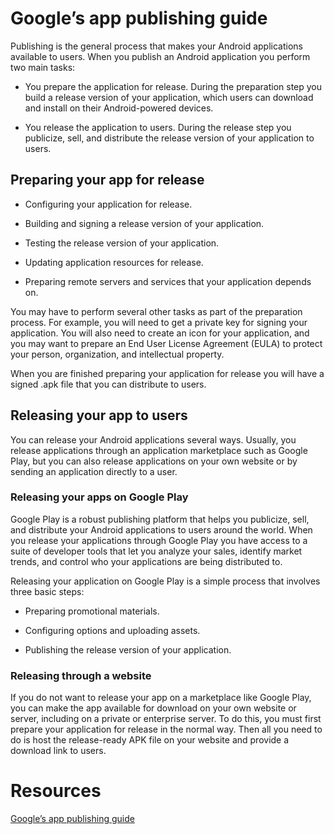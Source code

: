 # Google’s app publishing guide

Publishing is the general process that makes your Android applications available to users. When you publish an Android application you perform two main tasks:

* You prepare the application for release.
During the preparation step you build a release version of your application, which users can download and install on their Android-powered devices.

* You release the application to users.
During the release step you publicize, sell, and distribute the release version of your application to users.

## Preparing your app for release

* Configuring your application for release.
* Building and signing a release version of your application.

* Testing the release version of your application.

* Updating application resources for release.

* Preparing remote servers and services that your application depends on.

You may have to perform several other tasks as part of the preparation process. For example, you will need to get a private key for signing your application. You will also need to create an icon for your application, and you may want to prepare an End User License Agreement (EULA) to protect your person, organization, and intellectual property.

When you are finished preparing your application for release you will have a signed .apk file that you can distribute to users.

## Releasing your app to users

You can release your Android applications several ways. Usually, you release applications through an application marketplace such as Google Play, but you can also release applications on your own website or by sending an application directly to a user.



### Releasing your apps on Google Play
Google Play is a robust publishing platform that helps you publicize, sell, and distribute your Android applications to users around the world. When you release your applications through Google Play you have access to a suite of developer tools that let you analyze your sales, identify market trends, and control who your applications are being distributed to.

Releasing your application on Google Play is a simple process that involves three basic steps:

* Preparing promotional materials.

* Configuring options and uploading assets.

* Publishing the release version of your application.


### Releasing through a website

If you do not want to release your app on a marketplace like Google Play, you can make the app available for download on your own website or server, including on a private or enterprise server. To do this, you must first prepare your application for release in the normal way. Then all you need to do is host the release-ready APK file on your website and provide a download link to users.


 # Resources


 [Google’s app publishing guide](https://developer.android.com/studio/publish)